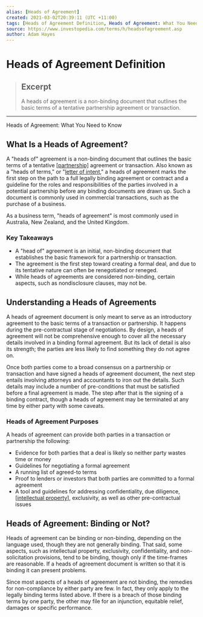 ```yaml
---
alias: [Heads of Agreement]
created: 2021-03-02T20:39:11 (UTC +11:00)
tags: [Heads of Agreement Definition, Heads of Agreement: What You Need to Know]
source: https://www.investopedia.com/terms/h/headsofagreement.asp
author: Adam Hayes
---
```


# Heads of Agreement Definition

> ## Excerpt
> A heads of agreement is a non-binding document that outlines the basic terms of a tentative partnership agreement or transaction.

---

Heads of Agreement: What You Need to Know
## What Is a Heads of Agreement?

A "heads of" agreement is a non-binding document that outlines the basic terms of a tentative [[partnership]](https://www.investopedia.com/terms/p/partnership.asp) agreement or transaction. Also known as a "heads of terms," or "[letter of intent](https://www.investopedia.com/terms/l/letterofintent.asp)," a heads of agreement marks the first step on the path to a full legally binding agreement or contract and a guideline for the roles and responsibilities of the parties involved in a potential partnership before any binding documents are drawn up. Such a document is commonly used in commercial transactions, such as the purchase of a business.

As a business term, "heads of agreement" is most commonly used in Australia, New Zealand, and the United Kingdom.

### Key Takeaways

-   A "head of" agreement is an initial, non-binding document that establishes the basic framework for a partnership or transaction.
-   The agreement is the first step toward creating a formal deal, and due to its tentative nature can often be renegotiated or reneged.
-   While heads of agreements are considered non-binding, certain aspects, such as nondisclosure clauses, may not be.

## Understanding a Heads of Agreements

A heads of agreement document is only meant to serve as an introductory agreement to the basic terms of a transaction or partnership. It happens during the pre-contractual stage of negotiations. By design, a heads of agreement will not be comprehensive enough to cover all the necessary details involved in a binding formal agreement. But its lack of detail is also its strength; the parties are less likely to find something they do not agree on.

Once both parties come to a broad consensus on a partnership or transaction and have signed a heads of agreement document, the next step entails involving attorneys and accountants to iron out the details. Such details may include a number of pre-conditions that must be satisfied before a final agreement is made. The step after that is the signing of a binding contract, though a heads of agreement may be terminated at any time by either party with some caveats.

### Heads of Agreement Purposes

A heads of agreement can provide both parties in a transaction or partnership the following:

-   Evidence for both parties that a deal is likely so neither party wastes time or money
-   Guidelines for negotiating a formal agreement
-   A running list of agreed-to terms
-   Proof to lenders or investors that both parties are committed to a formal agreement
-   A tool and guidelines for addressing confidentiality, due diligence, [[intellectual property]](https://www.investopedia.com/terms/i/intellectualproperty.asp), exclusivity, as well as other pre-contractual issues

## Heads of Agreement: Binding or Not?

Heads of agreement can be binding or non-binding, depending on the language used, though they are not generally binding. That said, some aspects, such as intellectual property, exclusivity, confidentiality, and non-solicitation provisions, tend to be binding, though only if the time-frames are reasonable. If a heads of agreement document is written so that it is binding it can present problems.

Since most aspects of a heads of agreement are not binding, the remedies for non-compliance by either party are few. In fact, they only apply to the legally binding terms listed above. If there is a breach of those binding terms by one party, the other may file for an injunction, equitable relief, damages or specific performance.
